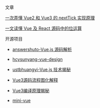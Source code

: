  文章

[一次弄懂 Vue2 和 Vue3 的 nextTick 实现原理](https://juejin.cn/post/7021688091513454622)

[一文读懂 Vue 及 React 源码中的位运算](https://juejin.cn/post/7365055798801940521)

 开源项目

- [answershuto-Vue.js 源码解析](https://github.com/answershuto/learnVue)

- [hcysunyang-vue-design](https://hcysunyang.github.io/vue-design/zh/)

- [ustbhuangyi-Vue.js 技术揭秘](https://ustbhuangyi.github.io/vue-analysis/)

- [Vue3源码流程图化解释](https://kingbultsea.github.io/vue3-analysis/book/index.html)

- [Vue3编译原理揭秘](https://vue-compiler.iamouyang.cn/)

- [mini-vue](https://github.com/cuixiaorui/mini-vue)
